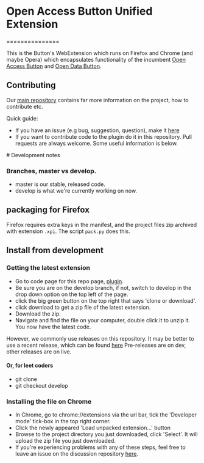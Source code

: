 # Open Access Button Unified Extension
===============

This is the Button's WebExtension which runs on Firefox and Chrome (and maybe Opera) which encapsulates functionality of the incumbent [Open Access Button](https://github.com/OAButton/oab-chromeaddon) and [Open Data Button](https://github.com/OAButton/odb-chromeaddon).

## Contributing

Our [main repository](https:www.github.org/oabutton/discussion) contains far more information on the project, how to contribute etc.

Quick guide:

* If you have an issue (e.g bug, suggestion, question), make it [here](https://github.com/OAButton/discussion/issues/new)
* If you want to contribute code to the plugin do it in this repository. Pull requests are always welcome. Some useful information is below.

# Development notes

### Branches, master vs develop.

* master is our stable, released code.
* develop is what we're currently working on now.

## packaging for Firefox

Firefox requires extra keys in the manifest, and the project files zip archived with extension ```.xpi```. The script ```pack.py``` does this.

## Install from development

### Getting the latest extension

* Go to code page for this repo page, [plugin](https://github.com/oabutton/plugin/).
* Be sure you are on the develop branch, if not, switch to develop in the drop down option on the top left of the page.
* click the big green button on the top right that says 'clone or download'.
* click download to get a zip file of the latest extension.
* Download the zip.
* Navigate and find the file on your computer, double click it to unzip it. You now have the latest code.

However, we commonly use releases on this repository. It may be better to use a recent release, which can be found [here](https://github.com/OAButton/plugin/releases)
Pre-releases are on dev, other releases are on live.

#### Or, for leet coders

* git clone
* git checkout develop

### Installing the file on Chrome

* In Chrome, go to chrome://extensions via the url bar, tick the 'Developer mode' tick-box in the top right corner.
* Click the newly appeared 'Load unpacked extension...' button
* Browse to the project directory you just downloaded, click 'Select'. It will upload the zip file you just downloaded.
* If you're experiencing problems with any of these steps, feel free to leave an issue on the discussion repository [here](https://github.com/OAButton/discussion/issues/new).
